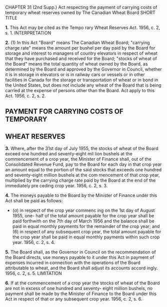 CHAPTER 31 (2nd Supp.)
Act respecting the payment of carrying
costs of temporary wheat reserves
owned by The Canadian Wheat Board
SHORT TITLE

**1.** This Act may be cited as the Tempo
rary Wheat Reserves Act. 1956, c. 2, s. 1.
INTERPRETATION

**2.** (1) In this Act
"Board" means The Canadian Wheat
Board;
"carrying charge rate" means the amount
per bushel per day paid by the Board
for storage and interest to managers of
country elevators in respect of wheat
that they have purchased and received
for the Board;
"stocks of wheat of the Board" means the
total quantity of wheat owned by the
Board, as determined by the Board and
approved by the Governor in Council,
whether it is in storage in elevators or
is in railway cars or vessels or in other
facilities in Canada for the storage or
transportation of wheat or in bond in
the United States, but does not include
any wheat of the Board that is being
carried at the expense of persons other
than the Board.
Act apply to this Act. 1956, c. 2, s. 2.

## PAYMENT FOR CARRYING COSTS OF TEMPORARY

## WHEAT RESERVES

**3.** Where, after the 31st day of July
1955, the stocks of wheat of the Board
exceed one hundred and seventy-eight mil
lion bushels at the commencement of a
crop year, the Minister of Finance shall,
out of the Consolidated Revenue Fund, pay
to the Board for each day in that crop year
an amount equal to the portion of the said
stocks that exceeds one hundred and
seventy-eight million bushels at the com
mencement of that crop year, multiplied
by the carrying charge rate paid by the
Board at the end of the immediately pre
ceding crop year. 1956, c. 2, s. 3.

**4.** The moneys payable to the Board by
the Minister of Finance under this Act
shall be paid as follows:
  * (_a_) in respect of the crop year commenc
ing on the 1st day of August 1955, one-
half of the total amount payable for
the crop year shall be paid forthwith
on the 7th day of March 1956 and the
balance shall be paid in equal monthly
payments for the remainder of the
crop year; and
(6) in respect of any subsequent crop
year, the total amount payable for the
crop year shall be paid in equal monthly
payments within such crop year. 1956,
c. 2, s. 4.

**5.** The Board shall, as the Governor in
Council on the recommendation of the
Board directs, use moneys payable to it
under this Act in payment of expenses
incurred in connection with the operations
of the Board attributable to wheat, and the
Board shall adjust its accounts accord
ingly. 1956, c. 2, s. 5.
LIMITATION

**6.** If at the commencement of a crop
year the stocks of wheat of the Board are
not in excess of one hundred and seventy-
eight million bushels, no payment shall be
made by the Minister of Finance to the
Board under this Act in respect of that
or any subsequent crop year. 1956, c. 2,
s. 6.

